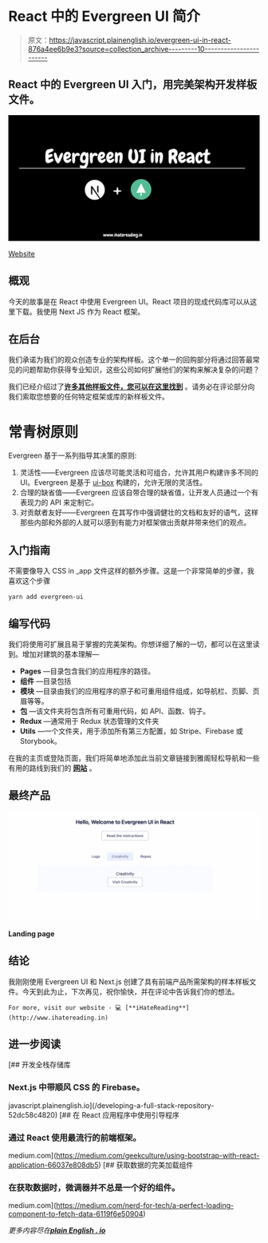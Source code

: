 # React 中的 Evergreen UI 简介

> 原文：<https://javascript.plainenglish.io/evergreen-ui-in-react-876a4ee6b9e3?source=collection_archive---------10----------------------->

## React 中的 Evergreen UI 入门，用完美架构开发样板文件。

![](img/afb3f2ab967a34d3d8f8bc70c29768af.png)

[Website](http://www.ihatereading.in)

## 概观

今天的故事是在 React 中使用 Evergreen UI。React 项目的现成代码库可以从这里下载。我使用 Next JS 作为 React 框架。

## 在后台

我们承诺为我们的观众创造专业的架构样板。这个单一的回购部分将通过回答最常见的问题帮助你获得专业知识，这些公司如何扩展他们的架构来解决复杂的问题？

我们已经介绍过了[**许多其他样板文件，您可以在这里找到**](http://www.ihatereading.in/repos) 。请务必在评论部分向我们索取您想要的任何特定框架或库的新样板文件。

# 常青树原则

Evergreen 基于一系列指导其决策的原则:

1.  灵活性——Evergreen 应该尽可能灵活和可组合，允许其用户构建许多不同的 UI。Evergreen 是基于 [ui-box](https://github.com/segmentio/ui-box) 构建的，允许无限的灵活性。
2.  合理的缺省值——Evergreen 应该自带合理的缺省值，让开发人员通过一个有表现力的 API 来定制它。
3.  对贡献者友好——Evergreen 在其写作中强调健壮的文档和友好的语气，这样那些内部和外部的人就可以感到有能力对框架做出贡献并带来他们的观点。

## 入门指南

不需要像导入 CSS in _app 文件这样的额外步骤。这是一个非常简单的步骤，我喜欢这个步骤

```
yarn add evergreen-ui
```

## 编写代码

我们将使用可扩展且易于掌握的完美架构。你想详细了解的一切，都可以在这里读到。增加对建筑的基本理解—

*   **Pages** —目录包含我们的应用程序的路径。
*   **组件** —目录包括
*   **模块** —目录由我们的应用程序的原子和可重用组件组成，如导航栏、页脚、页眉等等。
*   **包** —该文件夹将包含所有可重用代码，如 API、函数、钩子。
*   **Redux** —通常用于 Redux 状态管理的文件夹
*   **Utils** —一个文件夹，用于添加所有第三方配置，如 Stripe、Firebase 或 Storybook。

在我的主页或登陆页面，我们将简单地添加此当前文章链接到雅阁轻松导航和一些有用的路线到我们的 [**网站**](http://www.ihatereading.in) 。

## 最终产品

![](img/e03a4c3c996b4e6a16e7cd69e82cf693.png)

**Landing page**

## 结论

我刚刚使用 Evergreen UI 和 Next.js 创建了具有前端产品所需架构的样本样板文件。今天到此为止，下次再见，祝你愉快，并在评论中告诉我们你的想法。

```
For more, visit our website - 💻 [**iHateReading**](http://www.ihatereading.in)
```

## 进一步阅读

[](/developing-a-full-stack-repository-52dc58c4820) [## 开发全栈存储库

### Next.js 中带顺风 CSS 的 Firebase。

javascript.plainenglish.io](/developing-a-full-stack-repository-52dc58c4820) [](https://medium.com/geekculture/using-bootstrap-with-react-application-66037e808db5) [## 在 React 应用程序中使用引导程序

### 通过 React 使用最流行的前端框架。

medium.com](https://medium.com/geekculture/using-bootstrap-with-react-application-66037e808db5) [](https://medium.com/nerd-for-tech/a-perfect-loading-component-to-fetch-data-6119f6e50904) [## 获取数据的完美加载组件

### 在获取数据时，微调器并不总是一个好的组件。

medium.com](https://medium.com/nerd-for-tech/a-perfect-loading-component-to-fetch-data-6119f6e50904) 

*更多内容尽在*[***plain English . io***](http://plainenglish.io)